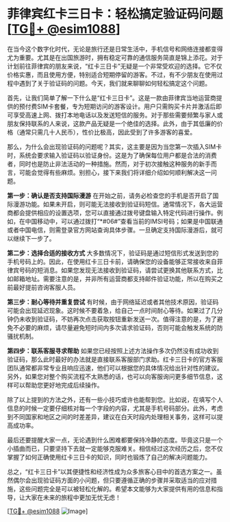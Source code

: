 # 菲律宾红卡三日卡：轻松搞定验证码问题[[TG💪+ @esim1088](https://t.me/s/esim1088)]

在当今这个数字化时代，无论是旅行还是日常生活中，手机信号和网络连接都变得尤为重要。尤其是在出国旅游时，拥有稳定可靠的通信服务简直是锦上添花。对于计划前往菲律宾的朋友来说，“红卡三日卡”无疑是一个非常受欢迎的选择。它不仅价格实惠，而且使用方便，特别适合短期停留的游客。不过，有不少朋友在使用过程中遇到了关于验证码的问题。今天，我们就来聊聊如何轻松搞定这个问题。

首先，让我们简单了解一下什么是“红卡三日卡”。这是一款由菲律宾当地运营商提供的预付费SIM卡套餐，专为短期访问的游客设计。用户只需购买卡片并激活后即可享受高速上网、拨打本地电话以及发送短信的服务。对于那些需要频繁与家人或朋友保持联系的人来说，这款产品无疑是一个绝佳的选择。此外，由于其低廉的价格（通常只需几十人民币），性价比极高，因此受到了许多游客的喜爱。

那么，为什么会出现验证码的问题呢？其实，这主要是因为当您第一次插入SIM卡时，系统会要求输入验证码以验证身份。这是为了确保每位用户都是合法的消费者，同时也是防止非法活动的一种措施。然而，对于初次接触这种服务的新手而言，可能会觉得有些麻烦。别担心，接下来我们将详细介绍如何顺利解决这一问题。

**第一步：确认是否支持国际漫游**
在开始之前，请务必检查您的手机是否开启了国际漫游功能。如果未开启，则可能无法接收到验证码短信。通常情况下，各大运营商都会提供相应的设置选项，您可以直接通过拨号键盘输入特定代码进行操作。例如，在中国移动中，可以通过拨打“*#06#”查看当前的IMSI号码；如果是中国联通或者中国电信，则需登录官方网站查询具体步骤。一旦确定支持国际漫游后，就可以继续下一步了。

**第二步：选择合适的接收方式**
大多数情况下，验证码是通过短信形式发送到您的手机号码上的。因此，在使用红卡三日卡前，请确保您的设备能够正常接收来自菲律宾号码的短消息。如果您发现无法接收到验证码，请尝试更换其他联系方式，比如邮箱地址。需要注意的是，并非所有运营商都支持邮件验证功能，所以在购买之前最好提前咨询客服人员。

**第三步：耐心等待并重复尝试**
有时候，由于网络延迟或者其他技术原因，验证码可能会出现延迟现象。这时候不要着急，给自己一点时间耐心等待。如果过了几分钟仍未收到验证码，不妨再次点击获取按钮重新发送一次。值得注意的是，为了避免不必要的麻烦，请尽量避免短时间内多次请求验证码，否则可能会触发系统的防骚扰机制。

**第四步：联系客服寻求帮助**
如果您已经按照上述方法操作多次仍然没有成功收到验证码，那么此时最好的办法就是直接联系客服部门求助。红卡三日卡的官方客服团队通常都非常专业且响应迅速，他们可以根据您的具体情况给出针对性的建议。另外，如果您对整个购买流程不太熟悉的话，也可以向客服询问更多细节信息，这样可以帮助您更好地完成后续操作。

除了以上提到的方法之外，还有一些小技巧或许也能帮到您。比如说，在填写个人信息的时候一定要仔细核对每一个字段的内容，尤其是手机号码部分。此外，考虑到不同国家和地区之间的时差差异，建议在白天时段内处理相关事务，这样可以提高成功率。

最后还要提醒大家一点，无论遇到什么困难都要保持冷静的态度。毕竟这只是一个小插曲而已，只要坚持下去就一定能够克服难关。相信经过这次经历之后，您不仅掌握了如何正确使用红卡三日卡的知识，同时也锻炼了自己的解决问题能力。

总之，“红卡三日卡”以其便捷性和经济性成为众多旅客心目中的首选方案之一。虽然偶尔会出现验证码方面的小问题，但只要遵循正确的步骤并采取适当的应对措施，这些问题完全是可以被轻松化解的。希望本文能够为大家提供有用的信息和指导，让大家在未来的旅程中更加无忧无虑！

[[TG💪+ @esim1088](https://t.me/s/esim1088) ![Image](https://i.postimg.cc/4NQfJmqS/Snipaste-2025-05-13-00-14-12.png)]